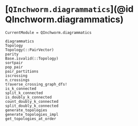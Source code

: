 # [`QInchworm.diagrammatics`](@id QInchworm.diagrammatics)

```@meta
CurrentModule = QInchworm.diagrammatics
```
```@docs
diagrammatics
Topology
Topology(::PairVector)
parity
Base.isvalid(::Topology)
sortpair
pop_pair
pair_partitions
iscrossing
n_crossings
traverse_crossing_graph_dfs!
is_k_connected
split_k_connected
is_doubly_k_connected
count_doubly_k_connected
split_doubly_k_connected
generate_topologies
generate_topologies_impl
get_topologies_at_order
```
